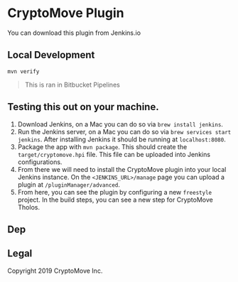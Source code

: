# CryptoMove Plugin

You can download this plugin from Jenkins.io

## Local Development

```
mvn verify
```

> This is ran in Bitbucket Pipelines

## Testing this out on your machine.

1. Download Jenkins, on a Mac you can do so via `brew install jenkins`.
2. Run the Jenkins server, on a Mac you can do so via
   `brew services start jenkins`. After installing Jenkins it should be
   running at `localhost:8080`.
3. Package the app with `mvn package`. This should create the
   `target/cryptomove.hpi` file. This file can be uploaded into Jenkins
   configurations.
4. From there we will need to install the CryptoMove plugin into your local
   Jenkins instance. On the `<JENKINS_URL>/manage` page you can upload a
   plugin at `/pluginManager/advanced`.
5. From here, you can see the plugin by configuring a new `freestyle`
   project. In the build steps, you can see a new step for CryptoMove Tholos.

## Dep

## Legal

Copyright 2019 CryptoMove Inc.
